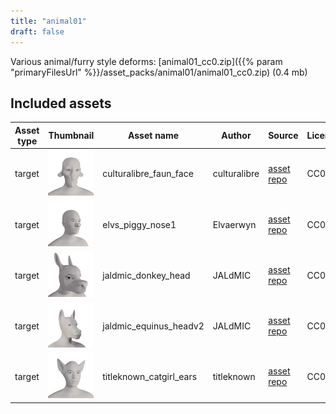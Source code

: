 ```yaml
---
title: "animal01"
draft: false
---
```


Various animal/furry style deforms: [animal01_cc0.zip]({{% param "primaryFilesUrl" %}}/asset_packs/animal01/animal01_cc0.zip) (0.4 mb)


## Included assets

| Asset type | Thumbnail | Asset name | Author | Source | License |
| ---------- | --------- | ---------- | ------ | ------ | ------- |
| target | ![culturalibre_faun_face.png](culturalibre_faun_face.png) | culturalibre_faun_face | culturalibre | [asset repo](http://www.makehumancommunity.org/node/2357) | CC0 |
| target | ![elvs_piggy_nose1.png](elvs_piggy_nose1.png) | elvs_piggy_nose1 | Elvaerwyn | [asset repo](http://www.makehumancommunity.org/node/2372) | CC0 |
| target | ![jaldmic_donkey_head.png](jaldmic_donkey_head.png) | jaldmic_donkey_head | JALdMIC | [asset repo](http://www.makehumancommunity.org/node/3535) | CC0 |
| target | ![jaldmic_equinus_headv2.png](jaldmic_equinus_headv2.png) | jaldmic_equinus_headv2 | JALdMIC | [asset repo](http://www.makehumancommunity.org/node/2952) | CC0 |
| target | ![titleknown_catgirl_ears.png](titleknown_catgirl_ears.png) | titleknown_catgirl_ears | titleknown | [asset repo](http://www.makehumancommunity.org/node/1153) | CC0 |
